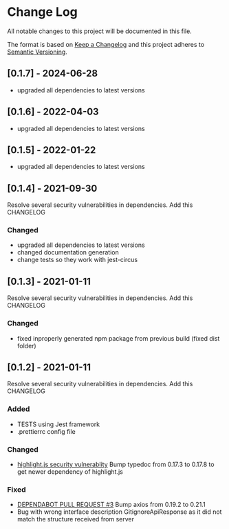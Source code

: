 # Change Log

All notable changes to this project will be documented in this file.

The format is based on [Keep a Changelog](http://keepachangelog.com/)
and this project adheres to [Semantic Versioning](http://semver.org/).

## [0.1.7] - 2024-06-28

- upgraded all dependencies to latest versions

## [0.1.6] - 2022-04-03

- upgraded all dependencies to latest versions

## [0.1.5] - 2022-01-22

- upgraded all dependencies to latest versions

## [0.1.4] - 2021-09-30

Resolve several security vulnerabilities in dependencies. Add this CHANGELOG

### Changed

- upgraded all dependencies to latest versions
- changed documentation generation
- change tests so they work with jest-circus

## [0.1.3] - 2021-01-11

Resolve several security vulnerabilities in dependencies. Add this CHANGELOG

### Changed

- fixed inproperly generated npm package from previous build (fixed dist folder)

## [0.1.2] - 2021-01-11

Resolve several security vulnerabilities in dependencies. Add this CHANGELOG

### Added

- TESTS using Jest framework
- .prettierrc config file

### Changed

- [highlight.js security vulnerablity](https://github.com/stefanjarina/gitignore.io/security/dependabot/yarn.lock/highlight.js/closed)
  Bump typedoc from 0.17.3 to 0.17.8 to get newer dependency of highlight.js

### Fixed

- [DEPENDABOT PULL REQUEST #3](https://github.com/stefanjarina/gitignore.io/pull/3)
  Bump axios from 0.19.2 to 0.21.1
- Bug with wrong interface description GitignoreApiResponse as it did not match the structure received from server
